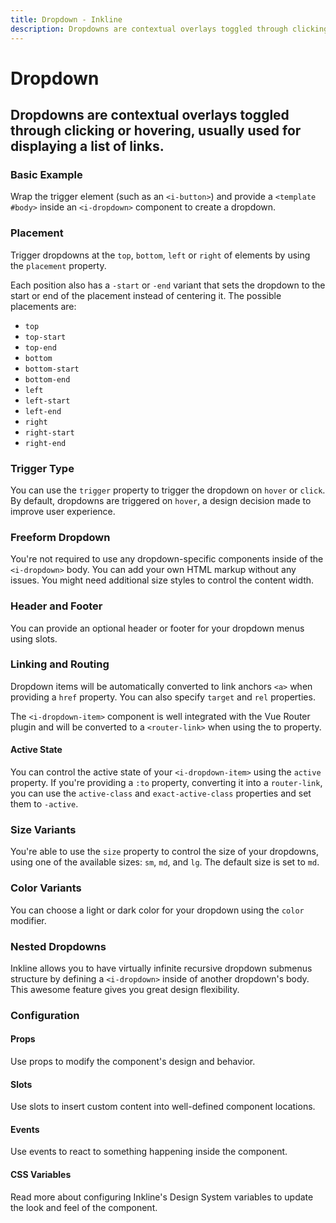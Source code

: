 ```yaml
---
title: Dropdown - Inkline
description: Dropdowns are contextual overlays toggled through clicking or hovering, usually used for displaying a list of links.
---
```


<script setup>
import { manifest } from '@inkline/inkline/components/IDropdown/manifest.mjs';
import {
    IDropdownBasicExample,
    IDropdownColorVariantsExample,
    IDropdownHeaderFooterExample,
    IDropdownSizeVariantsExample,
    IDropdownFreeformExample,
    IDropdownNestedExample,
    IDropdownPlacementExample,
    IDropdownRoutingExample,
    IDropdownStateActiveExample,
    IDropdownTriggerExample
} from '@inkline/inkline/components/IDropdown/examples/index.mjs';
import { default as IDropdownBasicExampleHTML } from '@inkline/inkline/components/IDropdown/examples/basic.html?raw';
import { default as IDropdownColorVariantsExampleHTML } from '@inkline/inkline/components/IDropdown/examples/color-variants.html?raw';
import { default as IDropdownHeaderFooterExampleHTML } from '@inkline/inkline/components/IDropdown/examples/header-footer.html?raw';
import { default as IDropdownSizeVariantsExampleHTML } from '@inkline/inkline/components/IDropdown/examples/size-variants.html?raw';
import { default as IDropdownFreeformExampleHTML } from '@inkline/inkline/components/IDropdown/examples/freeform.html?raw';
import { default as IDropdownNestedExampleHTML } from '@inkline/inkline/components/IDropdown/examples/nested.html?raw';
import { default as IDropdownPlacementExampleHTML } from '@inkline/inkline/components/IDropdown/examples/placement.html?raw';
import { default as IDropdownRoutingExampleHTML } from '@inkline/inkline/components/IDropdown/examples/routing.html?raw';
import { default as IDropdownStateActiveExampleHTML } from '@inkline/inkline/components/IDropdown/examples/state-active.html?raw';
import { default as IDropdownTriggerExampleHTML } from '@inkline/inkline/components/IDropdown/examples/trigger.html?raw';
import { default as IDropdownTriggerExampleJS } from '@inkline/inkline/components/IDropdown/examples/trigger.mjs?raw';
</script>

# Dropdown
## Dropdowns are contextual overlays toggled through clicking or hovering, usually used for displaying a list of links.

### Basic Example
Wrap the trigger element (such as an `<i-button>`) and provide a `<template #body>` inside an `<i-dropdown>` component to create a dropdown.

<example :component="IDropdownBasicExample" :html="IDropdownBasicExampleHTML"></example>

### Placement
Trigger dropdowns at the `top`, `bottom`, `left` or `right` of elements by using the `placement` property. 

Each position also has a `-start` or `-end` variant that sets the dropdown to the start or end of the placement instead of centering it. The possible placements are:

- `top`
- `top-start`
- `top-end`
- `bottom`
- `bottom-start`
- `bottom-end`
- `left`
- `left-start`
- `left-end`
- `right`
- `right-start`
- `right-end`

<example :component="IDropdownPlacementExample" :html="IDropdownPlacementExampleHTML"></example>

### Trigger Type
You can use the `trigger` property to trigger the dropdown on `hover` or `click`. By default, dropdowns are triggered on `hover`, a design decision made to improve user experience.

<example :component="IDropdownTriggerExample" :html="IDropdownTriggerExampleHTML" :js="IDropdownTriggerExampleJS"></example>

### Freeform Dropdown
You're not required to use any dropdown-specific components inside of the `<i-dropdown>` body. You can add your own HTML markup without any issues. You might need additional size styles to control the content width.

<example :component="IDropdownFreeformExample" :html="IDropdownFreeformExampleHTML"></example>

### Header and Footer
You can provide an optional header or footer for your dropdown menus using slots.

<example :component="IDropdownHeaderFooterExample" :html="IDropdownHeaderFooterExampleHTML"></example>

### Linking and Routing
Dropdown items will be automatically converted to link anchors `<a>` when providing a `href` property. You can also specify `target` and `rel` properties.

The `<i-dropdown-item>` component is well integrated with the Vue Router plugin and will be converted to a `<router-link>` when using the to property.

<example :component="IDropdownRoutingExample" :html="IDropdownRoutingExampleHTML"></example>

#### Active State

You can control the active state of your `<i-dropdown-item>` using the `active` property. If you're providing a `:to` property, converting it into a `router-link`, you can use the `active-class` and `exact-active-class` properties and set them to `-active`.

<example :component="IDropdownStateActiveExample" :html="IDropdownStateActiveExampleHTML"></example>

### Size Variants
You're able to use the `size` property to control the size of your dropdowns, using one of the available sizes: `sm`, `md`, and `lg`. 
The default size is set to `md`.

<example :component="IDropdownSizeVariantsExample" :html="IDropdownSizeVariantsExampleHTML"></example>

### Color Variants
You can choose a light or dark color for your dropdown using the `color` modifier.

<example :component="IDropdownColorVariantsExample" :html="IDropdownColorVariantsExampleHTML"></example>

### Nested Dropdowns
Inkline allows you to have virtually infinite recursive dropdown submenus structure by defining a `<i-dropdown>` inside of another dropdown's body. This awesome feature gives you great design flexibility.

<example :component="IDropdownNestedExample" :html="IDropdownNestedExampleHTML"></example>

### Configuration

#### Props
Use props to modify the component's design and behavior.

<props-table :manifest="manifest"></props-table>

#### Slots
Use slots to insert custom content into well-defined component locations.

<slots-table :manifest="manifest"></slots-table>

#### Events
Use events to react to something happening inside the component.

<events-table :manifest="manifest"></events-table>

#### CSS Variables
<router-link :to="{ name: 'docs-introduction-design-system' }">Read more</router-link> about configuring Inkline's Design System variables to update the look and feel of the component.

<css-variables-table :manifest="manifest" type="local"></css-variables-table>
